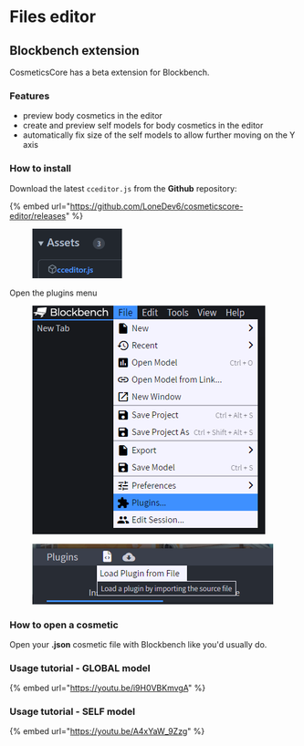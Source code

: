 # Files editor

## Blockbench extension

CosmeticsCore has a beta extension for Blockbench.

### Features

* preview body cosmetics in the editor
* create and preview self models for body cosmetics in the editor
* automatically fix size of the self models to allow further moving on the Y axis

### How to install

Download the latest `cceditor.js` from the **Github** repository:

{% embed url="https://github.com/LoneDev6/cosmeticscore-editor/releases" %}

<figure><img src=".gitbook/assets/image (2).png" alt=""><figcaption></figcaption></figure>

Open the plugins menu

<figure><img src=".gitbook/assets/image (27).png" alt=""><figcaption></figcaption></figure>

<figure><img src=".gitbook/assets/image (14).png" alt=""><figcaption></figcaption></figure>

### How to open a cosmetic

Open your **.json** cosmetic file with Blockbench like you'd usually do.

### Usage tutorial - GLOBAL model

{% embed url="https://youtu.be/i9H0VBKmvgA" %}

### Usage tutorial - SELF model

{% embed url="https://youtu.be/A4xYaW_9Zzg" %}
